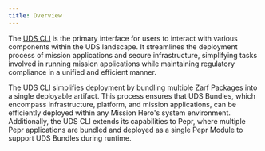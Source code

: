```yaml
---
title: Overview
---
```


The [UDS CLI](https://github.com/defenseunicorns/uds-cli) is the primary interface for users to interact with various components within the UDS landscape. It streamlines the deployment process of mission applications and secure infrastructure, simplifying tasks involved in running mission applications while maintaining regulatory compliance in a unified and efficient manner.

The UDS CLI simplifies deployment by bundling multiple Zarf Packages into a single deployable artifact. This process ensures that UDS Bundles, which encompass infrastructure, platform, and mission applications, can be efficiently deployed within any Mission Hero's system environment. Additionally, the UDS CLI extends its capabilities to Pepr, where multiple Pepr applications are bundled and deployed as a single Pepr Module to support UDS Bundles during runtime.
